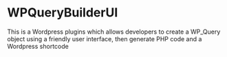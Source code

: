 WPQueryBuilderUI
================

This is a Wordpress plugins which allows developers to create a WP_Query object using a friendly user interface, then generate PHP code and a Wordpress shortcode 
